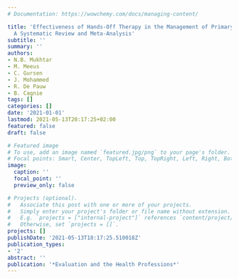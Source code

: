 ```yaml
---
# Documentation: https://wowchemy.com/docs/managing-content/

title: 'Effectiveness of Hands-Off Therapy in the Management of Primary Headache:
  A Systematic Review and Meta-Analysis'
subtitle: ''
summary: ''
authors:
- N.B. Mukhtar
- M. Meeus
- C. Gursen
- J. Mohammed
- R. De Pauw
- B. Cagnie
tags: []
categories: []
date: '2021-01-01'
lastmod: 2021-05-13T20:17:25+02:00
featured: false
draft: false

# Featured image
# To use, add an image named `featured.jpg/png` to your page's folder.
# Focal points: Smart, Center, TopLeft, Top, TopRight, Left, Right, BottomLeft, Bottom, BottomRight.
image:
  caption: ''
  focal_point: ''
  preview_only: false

# Projects (optional).
#   Associate this post with one or more of your projects.
#   Simply enter your project's folder or file name without extension.
#   E.g. `projects = ["internal-project"]` references `content/project/deep-learning/index.md`.
#   Otherwise, set `projects = []`.
projects: []
publishDate: '2021-05-13T18:17:25.510018Z'
publication_types:
- '2'
abstract: ''
publication: '*Evaluation and the Health Professions*'
---
```

